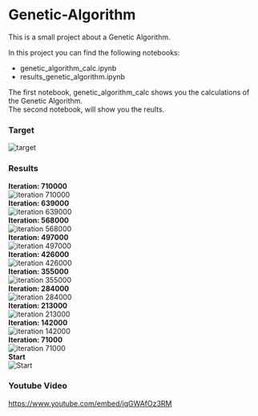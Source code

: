 # Genetic-Algorithm  
This is a small project about a Genetic Algorithm.  
  
In this  project you can find the following notebooks:  
 - genetic_algorithm_calc.ipynb  
 - results_genetic_algorithm.ipynb  
   
 The first notebook, genetic_algorithm_calc shows you the calculations of the Genetic Algorithm.  
 The second notebook, will show you the reults.  
   
   
### Target

![target](https://github.com/verbeemen/Genetic-Algorithm/blob/main/results/target.png?raw=true)

### Results   
**Iteration: 710000**  
![iteration 710000](https://github.com/verbeemen/Genetic-Algorithm/blob/main/results/710000.png?raw=true)  
**Iteration: 639000**  
![iteration 639000](https://github.com/verbeemen/Genetic-Algorithm/blob/main/results/639000.png?raw=true)  
**Iteration: 568000**  
![iteration 568000](https://github.com/verbeemen/Genetic-Algorithm/blob/main/results/568000.png?raw=true)  
**Iteration: 497000**  
![iteration 497000](https://github.com/verbeemen/Genetic-Algorithm/blob/main/results/497000.png?raw=true)  
**Iteration: 426000**  
![iteration 426000](https://github.com/verbeemen/Genetic-Algorithm/blob/main/results/426000.png?raw=true)  
**Iteration: 355000**  
![iteration 355000](https://github.com/verbeemen/Genetic-Algorithm/blob/main/results/355000.png?raw=true)  
**Iteration: 284000**  
![iteration 284000](https://github.com/verbeemen/Genetic-Algorithm/blob/main/results/284000.png?raw=true)  
**Iteration: 213000**  
![iteration 213000](https://github.com/verbeemen/Genetic-Algorithm/blob/main/results/213000.png?raw=true)  
**Iteration: 142000**  
![iteration 142000](https://github.com/verbeemen/Genetic-Algorithm/blob/main/results/142000.png?raw=true)  
**Iteration: 71000**  
![iteration 71000](https://github.com/verbeemen/Genetic-Algorithm/blob/main/results/71000.png?raw=true)  
**Start**  
![Start](https://github.com/verbeemen/Genetic-Algorithm/blob/main/results/0.png?raw=true)  

### Youtube Video
https://www.youtube.com/embed/jqGWAfOz3RM
